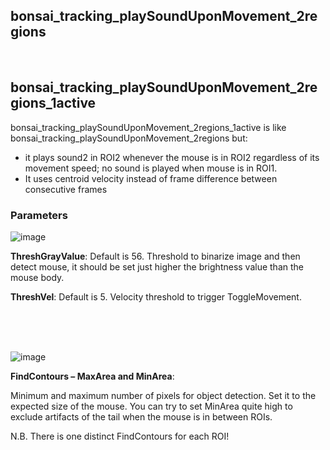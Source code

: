 ## bonsai_tracking_playSoundUponMovement_2regions
</br>

## bonsai_tracking_playSoundUponMovement_2regions_1active

bonsai_tracking_playSoundUponMovement_2regions_1active is like bonsai_tracking_playSoundUponMovement_2regions but:
- it plays sound2 in ROI2 whenever the mouse is in ROI2 regardless of its movement speed; no sound is played when mouse is in ROI1.
- It uses centroid velocity instead of frame difference between consecutive frames

### Parameters

![image](https://github.com/lachioma/bonsai_tracking_playSoundUponMovement_2regions/assets/29898879/714f58c2-652b-4f35-9fb6-93b1d420b90f)

**ThreshGrayValue**: Default is 56. Threshold to binarize image and then detect mouse, it should be set just higher the brightness value than the mouse body.

**ThreshVel**: Default is 5. Velocity threshold to trigger ToggleMovement.

</br>
</br>
</br>

![image](https://github.com/lachioma/bonsai_tracking_playSoundUponMovement_2regions/assets/29898879/38912537-f2d6-43ac-a52e-899457d44036)

**FindContours – MaxArea and MinArea**:

 Minimum and maximum number of pixels for object detection.
 Set it to the expected size of the mouse.
 You can try to set MinArea quite high to exclude artifacts of the tail when the mouse is in between ROIs.

N.B. There is one distinct FindContours for each ROI!


